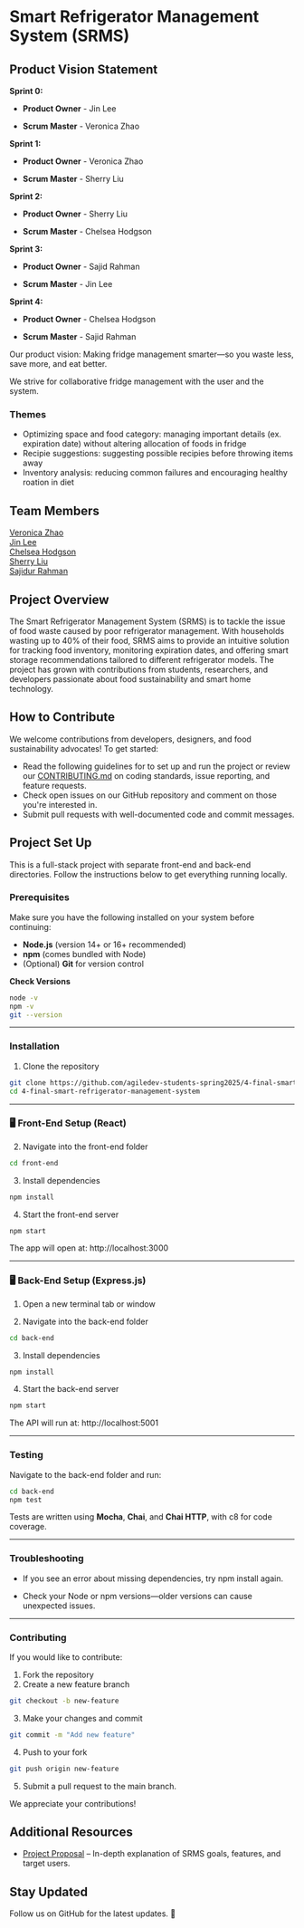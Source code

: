 # Smart Refrigerator Management System (SRMS)

## Product Vision Statement

**Sprint 0:**

- **Product Owner** - Jin Lee

- **Scrum Master** - Veronica Zhao

**Sprint 1:**

- **Product Owner** - Veronica Zhao

- **Scrum Master** - Sherry Liu

**Sprint 2:**

- **Product Owner** - Sherry Liu

- **Scrum Master** - Chelsea Hodgson


**Sprint 3:**

- **Product Owner** - Sajid Rahman

- **Scrum Master** - Jin Lee


**Sprint 4:**

- **Product Owner** - Chelsea Hodgson

- **Scrum Master** - Sajid Rahman

Our product vision: Making fridge management smarter—so you waste less, save more, and eat better.

We strive for collaborative fridge management with the user and the system. 
### Themes
- Optimizing space and food category: managing important details (ex. expiration date) without altering allocation of foods in fridge
- Recipie suggestions: suggesting possible recipies before throwing items away 
- Inventory analysis: reducing common failures and encouraging healthy roation in diet

## Team Members
[Veronica Zhao](https://github.com/verozhao)<br>
[Jin Lee](https://github.com/GiveChoco)<br>
[Chelsea Hodgson](https://github.com/Chelsea-Hodgson)<br>
[Sherry Liu](https://github.com/SherryKu)<br>
[Sajidur Rahman](https://github.com/SajidRahman310)


## Project Overview
The Smart Refrigerator Management System (SRMS) is to tackle the issue of food waste caused by poor refrigerator management. With households wasting up to 40% of their food, SRMS aims to provide an intuitive solution for tracking food inventory, monitoring expiration dates, and offering smart storage recommendations tailored to different refrigerator models. The project has grown with contributions from students, researchers, and developers passionate about food sustainability and smart home technology.


## How to Contribute
We welcome contributions from developers, designers, and food sustainability advocates! To get started:
- Read the following guidelines for to set up and run the project or review our [CONTRIBUTING.md](https://github.com/agiledev-students-spring2025/4-final-smart-refrigerator-management-system/blob/master/CONTRIBUTING.md) on coding standards, issue reporting, and feature requests.
- Check open issues on our GitHub repository and comment on those you're interested in.
- Submit pull requests with well-documented code and commit messages.

## Project Set Up

This is a full-stack project with separate front-end and back-end directories. Follow the instructions below to get everything running locally.

### Prerequisites

Make sure you have the following installed on your system before continuing:

- **Node.js** (version 14+ or 16+ recommended)  
- **npm** (comes bundled with Node)
- (Optional) **Git** for version control  

**Check Versions**  
```bash
node -v
npm -v
git --version
```
---
### Installation

1. Clone the repository
```bash
git clone https://github.com/agiledev-students-spring2025/4-final-smart-refrigerator-management-system.git
cd 4-final-smart-refrigerator-management-system
```

---

### 🖥 Front-End Setup (React)

2. Navigate into the front-end folder
```bash
cd front-end
```

3. Install dependencies
```bash
npm install
```

4. Start the front-end server
```bash
npm start
```

The app will open at: http://localhost:3000

---
### 🖥 Back-End Setup (Express.js)

1. Open a new terminal tab or window

2. Navigate into the back-end folder
```bash
cd back-end
```

3. Install dependencies
```bash
npm install
```

4. Start the back-end server
```bash
npm start
```

The API will run at: http://localhost:5001

---
### Testing 
Navigate to the back-end folder and run:
```bash
cd back-end
npm test
```

Tests are written using **Mocha**, **Chai**, and **Chai HTTP**, with c8 for code coverage.

---
### Troubleshooting
- If you see an error about missing dependencies, try npm install again.

- Check your Node or npm versions—older versions can cause unexpected issues.

---
### Contributing
If you would like to contribute:

1. Fork the repository
2. Create a new feature branch 
```bash
git checkout -b new-feature
```
3. Make your changes and commit 
```bash
git commit -m "Add new feature"
```
4. Push to your fork 
```bash
git push origin new-feature
```
5. Submit a pull request to the main branch.

We appreciate your contributions!


## Additional Resources
- [Project Proposal](https://github.com/agiledev-students-spring2025/4-final-smart-refrigerator-management-system/blob/master/PROPOSAL.md) – In-depth explanation of SRMS goals, features, and target users.

## Stay Updated
Follow us on GitHub for the latest updates. 🚀
